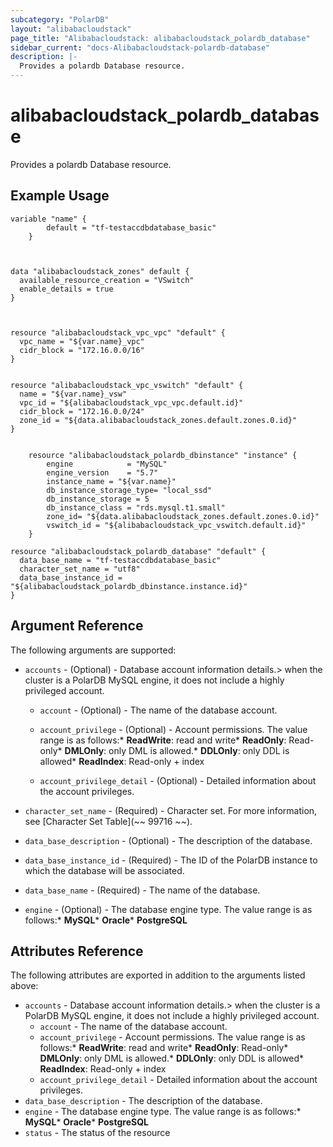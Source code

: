 ```yaml
---
subcategory: "PolarDB"
layout: "alibabacloudstack"
page_title: "Alibabacloudstack: alibabacloudstack_polardb_database"
sidebar_current: "docs-Alibabacloudstack-polardb-database"
description: |-
  Provides a polardb Database resource.
---
```


# alibabacloudstack_polardb_database

Provides a polardb Database resource.

## Example Usage
```
variable "name" {
		default = "tf-testaccdbdatabase_basic"
	}

	

data "alibabacloudstack_zones" default {
  available_resource_creation = "VSwitch"
  enable_details = true
}



resource "alibabacloudstack_vpc_vpc" "default" {
  vpc_name = "${var.name}_vpc"
  cidr_block = "172.16.0.0/16"
}


resource "alibabacloudstack_vpc_vswitch" "default" {
  name = "${var.name}_vsw"
  vpc_id = "${alibabacloudstack_vpc_vpc.default.id}"
  cidr_block = "172.16.0.0/24"
  zone_id = "${data.alibabacloudstack_zones.default.zones.0.id}"
}


	resource "alibabacloudstack_polardb_dbinstance" "instance" {
		engine            = "MySQL"
		engine_version    = "5.7"
		instance_name = "${var.name}"
		db_instance_storage_type= "local_ssd"
		db_instance_storage = 5
		db_instance_class = "rds.mysql.t1.small"
		zone_id= "${data.alibabacloudstack_zones.default.zones.0.id}"
		vswitch_id = "${alibabacloudstack_vpc_vswitch.default.id}"
	}

resource "alibabacloudstack_polardb_database" "default" {
  data_base_name = "tf-testaccdbdatabase_basic"
  character_set_name = "utf8"
  data_base_instance_id = "${alibabacloudstack_polardb_dbinstance.instance.id}"
}
```

## Argument Reference

The following arguments are supported:
  * `accounts` - (Optional) - Database account information details.> when the cluster is a PolarDB MySQL engine, it does not include a highly privileged account.
    
    * `account` - (Optional) - The name of the database account.
    
    * `account_privilege` - (Optional) - Account permissions. The value range is as follows:* **ReadWrite**: read and write* **ReadOnly**: Read-only* **DMLOnly**: only DML is allowed.* **DDLOnly**: only DDL is allowed* **ReadIndex**: Read-only + index
    
    * `account_privilege_detail` - (Optional) - Detailed information about the account privileges.
  * `character_set_name` - (Required) - Character set. For more information, see [Character Set Table](~~ 99716 ~~).
  * `data_base_description` - (Optional) - The description of the database.
  * `data_base_instance_id` - (Required) -  The ID of the PolarDB instance to which the database will be associated.
  * `data_base_name` - (Required) - The name of the database.
  * `engine` - (Optional) - The database engine type. The value range is as follows:* **MySQL*** **Oracle*** **PostgreSQL**

## Attributes Reference

The following attributes are exported in addition to the arguments listed above:
  * `accounts` - Database account information details.> when the cluster is a PolarDB MySQL engine, it does not include a highly privileged account.
    * `account` - The name of the database account.
    * `account_privilege` - Account permissions. The value range is as follows:* **ReadWrite**: read and write* **ReadOnly**: Read-only* **DMLOnly**: only DML is allowed.* **DDLOnly**: only DDL is allowed* **ReadIndex**: Read-only + index
    * `account_privilege_detail` - Detailed information about the account privileges.
  * `data_base_description` - The description of the database.
  * `engine` - The database engine type. The value range is as follows:* **MySQL*** **Oracle*** **PostgreSQL**
  * `status` - The status of the resource
